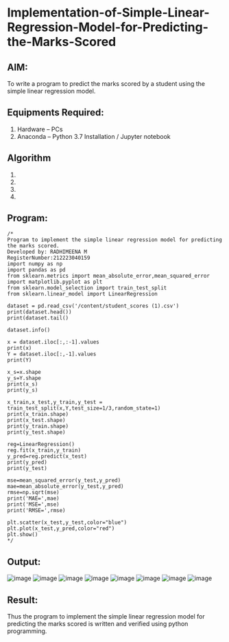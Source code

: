 # Implementation-of-Simple-Linear-Regression-Model-for-Predicting-the-Marks-Scored

## AIM:
To write a program to predict the marks scored by a student using the simple linear regression model.

## Equipments Required:
1. Hardware – PCs
2. Anaconda – Python 3.7 Installation / Jupyter notebook

## Algorithm
1. 
2. 
3. 
4. 

## Program:
```
/*
Program to implement the simple linear regression model for predicting the marks scored.
Developed by: RADHIMEENA M
RegisterNumber:212223040159
import numpy as np
import pandas as pd
from sklearn.metrics import mean_absolute_error,mean_squared_error
import matplotlib.pyplot as plt
from sklearn.model_selection import train_test_split
from sklearn.linear_model import LinearRegression

dataset = pd.read_csv('/content/student_scores (1).csv')
print(dataset.head())
print(dataset.tail()

dataset.info()

x = dataset.iloc[:,:-1].values
print(x)
Y = dataset.iloc[:,-1].values
print(Y)

x_s=x.shape
y_s=Y.shape
print(x_s)
print(y_s)

x_train,x_test,y_train,y_test = train_test_split(x,Y,test_size=1/3,random_state=1)
print(x_train.shape)
print(x_test.shape)
print(y_train.shape)
print(y_test.shape)

reg=LinearRegression()
reg.fit(x_train,y_train)
y_pred=reg.predict(x_test)
print(y_pred)
print(y_test)

mse=mean_squared_error(y_test,y_pred)
mae=mean_absolute_error(y_test,y_pred)
rmse=np.sqrt(mse)
print('MAE=',mae)
print('MSE=',mse)
print('RMSE=',rmse)

plt.scatter(x_test,y_test,color="blue")
plt.plot(x_test,y_pred,color="red")
plt.show()
*/
```

## Output:
![image](https://github.com/user-attachments/assets/2ef66e64-21cf-41e7-bcbc-001f7e7c01cb)
![image](https://github.com/user-attachments/assets/48c59365-11c8-4580-a227-dbf96ab42793)
![image](https://github.com/user-attachments/assets/69d36bb4-5ff3-45f8-a48f-a48ddbda7caa)
![image](https://github.com/user-attachments/assets/70e3b7de-c4d5-435f-98cd-91e49431946d)
![image](https://github.com/user-attachments/assets/81ff4052-f962-4822-9659-a4266a65e78f)
![image](https://github.com/user-attachments/assets/b0c6b1e8-f3e7-47e6-b9d8-1c5df7dd56c0)
![image](https://github.com/user-attachments/assets/92873fec-d698-43a7-a911-371dcfeb773d)
![image](https://github.com/user-attachments/assets/2272554a-3bc1-455d-99df-095426756366)



## Result:
Thus the program to implement the simple linear regression model for predicting the marks scored is written and verified using python programming.
